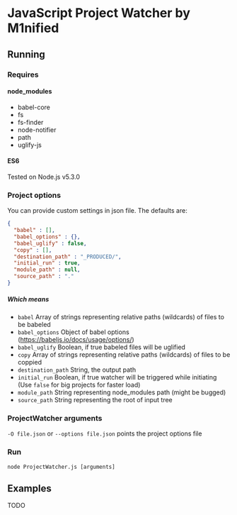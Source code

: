 # JavaScript Project Watcher by M1nified
## Running
### Requires
#### node_modules
* babel-core
* fs
* fs-finder
* node-notifier
* path
* uglify-js

#### ES6
Tested on Node.js v5.3.0

### Project options
You can provide custom settings in json file.
The defaults are:
```json
{
  "babel" : [],
  "babel_options" : {},
  "babel_uglify" : false,
  "copy" : [],
  "destination_path" : "_PRODUCED/",
  "initial_run" : true,
  "module_path" : null,
  "source_path" : "."
}
```
##### Which means
* `babel` Array of strings representing relative paths (wildcards) of files to be babeled
* `babel_options` Object of babel options (https://babeljs.io/docs/usage/options/)
* `babel_uglify` Boolean, if true babeled files will be uglified
* `copy` Array of strings representing relative paths (wildcards) of files to be coppied
* `destination_path` String, the output path
* `initial_run` Boolean, if true watcher will be triggered while initiating (Use `false` for big projects for faster load)
* `module_path` String representing node_modules path (might be bugged)
* `source_path` String representing the root of input tree

### ProjectWatcher arguments
`-O file.json` or `--options file.json` points the project options file

### Run
`node ProjectWatcher.js [arguments]`

## Examples
TODO
